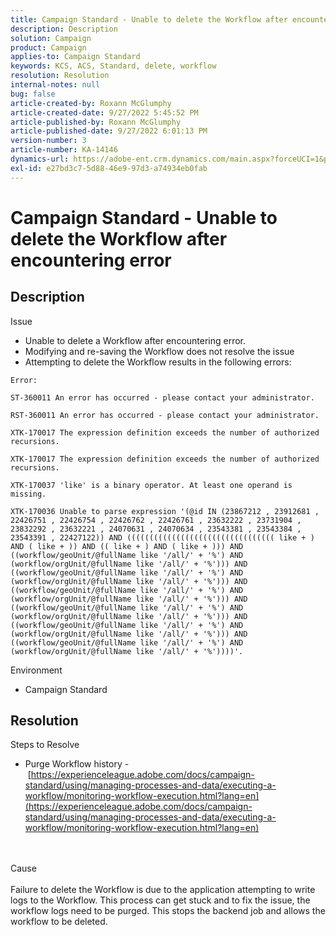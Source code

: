 ```yaml
---
title: Campaign Standard - Unable to delete the Workflow after encountering error
description: Description
solution: Campaign
product: Campaign
applies-to: Campaign Standard
keywords: KCS, ACS, Standard, delete, workflow
resolution: Resolution
internal-notes: null
bug: false
article-created-by: Roxann McGlumphy
article-created-date: 9/27/2022 5:45:52 PM
article-published-by: Roxann McGlumphy
article-published-date: 9/27/2022 6:01:13 PM
version-number: 3
article-number: KA-14146
dynamics-url: https://adobe-ent.crm.dynamics.com/main.aspx?forceUCI=1&pagetype=entityrecord&etn=knowledgearticle&id=6f704435-8c3e-ed11-9db1-00224808613b
exl-id: e27bd3c7-5d88-46e9-97d3-a74934eb0fab
---
```

# Campaign Standard - Unable to delete the Workflow after encountering error

## Description

Issue<br>
- Unable to delete a Workflow after encountering error.
- Modifying and re-saving the Workflow does not resolve the issue
- Attempting to delete the Workflow results in the following errors:



```
Error:

ST-360011 An error has occurred - please contact your administrator.

RST-360011 An error has occurred - please contact your administrator.

XTK-170017 The expression definition exceeds the number of authorized recursions.

XTK-170017 The expression definition exceeds the number of authorized recursions.

XTK-170037 'like' is a binary operator. At least one operand is missing.

XTK-170036 Unable to parse expression '(@id IN (23867212 , 23912681 , 22426751 , 22426754 , 22426762 , 22426761 , 23632222 , 23731904 , 23832292 , 23632221 , 24070631 , 24070634 , 23543381 , 23543384 , 23543391 , 22427122)) AND ((((((((((((((((((((((((((((((((( like + ) AND ( like + )) AND (( like + ) AND ( like + ))) AND ((workflow/geoUnit/@fullName like '/all/' + '%') AND (workflow/orgUnit/@fullName like '/all/' + '%'))) AND ((workflow/geoUnit/@fullName like '/all/' + '%') AND (workflow/orgUnit/@fullName like '/all/' + '%'))) AND ((workflow/geoUnit/@fullName like '/all/' + '%') AND (workflow/orgUnit/@fullName like '/all/' + '%'))) AND ((workflow/geoUnit/@fullName like '/all/' + '%') AND (workflow/orgUnit/@fullName like '/all/' + '%'))) AND ((workflow/geoUnit/@fullName like '/all/' + '%') AND (workflow/orgUnit/@fullName like '/all/' + '%'))) AND ((workflow/geoUnit/@fullName like '/all/' + '%') AND (workflow/orgUnit/@fullName like '/all/' + '%'))))'.
```



Environment
- Campaign Standard



## Resolution

Steps to Resolve
- Purge Workflow history - [https://experienceleague.adobe.com/docs/campaign-standard/using/managing-processes-and-data/executing-a-workflow/monitoring-workflow-execution.html?lang=en](https://experienceleague.adobe.com/docs/campaign-standard/using/managing-processes-and-data/executing-a-workflow/monitoring-workflow-execution.html?lang=en)



<br><br>Cause<br><br>
Failure to delete the Workflow is due to the application attempting to write logs to the Workflow. This process can get stuck and to fix the issue, the workflow logs need to be purged. This stops the backend job and allows the workflow to be deleted.

